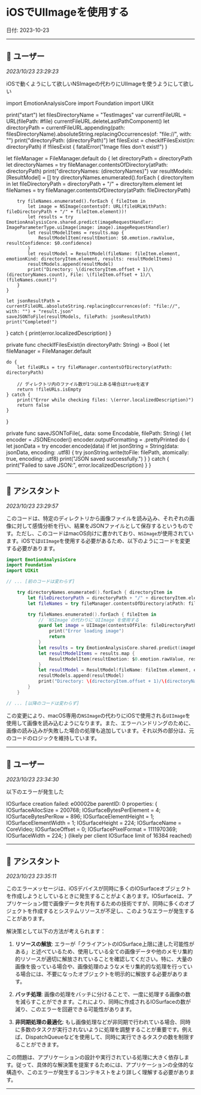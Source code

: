 # iOSでUIImageを使用する

日付: 2023-10-23

---

## 👤 ユーザー
*2023/10/23 23:29:23*

iOSで動くようにして欲しいNSImageの代わりにUIImageを使うようにして欲しい


import EmotionAnalysisCore
import Foundation
import UIKit

print("start")
let filesDirectoryName = "TestImages"
var currentFileURL = URL(filePath: #file)
currentFileURL.deleteLastPathComponent()
let directoryPath = currentFileURL.appending(path: filesDirectoryName).absoluteString.replacingOccurrences(of: "file://", with: "")
print("directoryPath: \(directoryPath)")
let filesExist = checkIfFilesExist(in: directoryPath)
if !filesExist {
    fatalError("Image files don't exist!")
}

let fileManager = FileManager.default
do {
    let directoryPath = directoryPath
    let directoryNames = try fileManager.contentsOfDirectory(atPath: directoryPath)
    print("directoryNames: \(directoryNames)")
    var resultModels: [ResultModel] = []
    try directoryNames.enumerated().forEach { directoryItem in
        let fileDirectoryPath = directoryPath + "/" + directoryItem.element
        let fileNames = try fileManager.contentsOfDirectory(atPath: fileDirectoryPath)
        
        try fileNames.enumerated().forEach { fileItem in
            let image = NSImage(contentsOf: URL(fileURLWithPath: fileDirectoryPath + "/" + fileItem.element))!
            let results = try EmotionAnalysisCore.shared.predict(imageRequestHandler: ImageParameterType.uiImage(image: image).imageRequestHandler)
            let resultModelItems = results.map {
                ResultModelItem(resultEmotion: $0.emotion.rawValue, resultConfidence: $0.confidence)
            }
            let resultModel = ResultModel(fileName: fileItem.element, emotionKind: directoryItem.element, results: resultModelItems)
            resultModels.append(resultModel)
            print("Directory: \(directoryItem.offset + 1)/\(directoryNames.count), File: \(fileItem.offset + 1)/\(fileNames.count)")
        }
    }

    let jsonResultPath = currentFileURL.absoluteString.replacingOccurrences(of: "file://", with: "") + "result.json"
    saveJSONToFile(resultModels, filePath: jsonResultPath)
    print("Completed!")
} catch {
    print(error.localizedDescription)
}

private func checkIfFilesExist(in directoryPath: String) -&gt; Bool {
    let fileManager = FileManager.default

    do {
        let fileURLs = try fileManager.contentsOfDirectory(atPath: directoryPath)

        // ディレクトリ内のファイル数が1つ以上ある場合はtrueを返す
        return !fileURLs.isEmpty
    } catch {
        print("Error while checking files: \(error.localizedDescription)")
        return false
    }
}

private func saveJSONToFile(_ data: some Encodable, filePath: String) {
    let encoder = JSONEncoder()
    encoder.outputFormatting = .prettyPrinted
    do {
        let jsonData = try encoder.encode(data)
        if let jsonString = String(data: jsonData, encoding: .utf8) {
            try jsonString.write(toFile: filePath, atomically: true, encoding: .utf8)
            print("JSON saved successfully.")
        }
    } catch {
        print("Failed to save JSON:", error.localizedDescription)
    }
}

---

## 🤖 アシスタント
*2023/10/23 23:29:57*

このコードは、特定のディレクトリから画像ファイルを読み込み、それぞれの画像に対して感情分析を行い、結果をJSONファイルとして保存するというものです。ただし、このコードはmacOS向けに書かれており、`NSImage`が使用されています。iOSでは`UIImage`を使用する必要があるため、以下のようにコードを変更する必要があります。

```swift
import EmotionAnalysisCore
import Foundation
import UIKit

// ... [前のコードは変わらず]

    try directoryNames.enumerated().forEach { directoryItem in
        let fileDirectoryPath = directoryPath + "/" + directoryItem.element
        let fileNames = try fileManager.contentsOfDirectory(atPath: fileDirectoryPath)

        try fileNames.enumerated().forEach { fileItem in
            // `NSImage`の代わりに`UIImage`を使用する
            guard let image = UIImage(contentsOfFile: fileDirectoryPath + "/" + fileItem.element) else {
                print("Error loading image")
                return
            }
            let results = try EmotionAnalysisCore.shared.predict(imageRequestHandler: ImageParameterType.uiImage(image: image).imageRequestHandler)
            let resultModelItems = results.map {
                ResultModelItem(resultEmotion: $0.emotion.rawValue, resultConfidence: $0.confidence)
            }
            let resultModel = ResultModel(fileName: fileItem.element, emotionKind: directoryItem.element, results: resultModelItems)
            resultModels.append(resultModel)
            print("Directory: \(directoryItem.offset + 1)/\(directoryNames.count), File: \(fileItem.offset + 1)/\(fileNames.count)")
        }
    }

// ... [以降のコードは変わらず]
```

この変更により、macOS専用の`NSImage`の代わりにiOSで使用される`UIImage`を使用して画像を読み込むようになります。また、エラーハンドリングのために、画像の読み込みが失敗した場合の処理も追加しています。それ以外の部分は、元のコードのロジックを維持しています。

---

## 👤 ユーザー
*2023/10/23 23:34:30*

以下のエラーが発生した

IOSurface creation failed: e00002be parentID: 0 properties: {
    IOSurfaceAllocSize = 200768;
    IOSurfaceBytesPerElement = 4;
    IOSurfaceBytesPerRow = 896;
    IOSurfaceElementHeight = 1;
    IOSurfaceElementWidth = 1;
    IOSurfaceHeight = 224;
    IOSurfaceName = CoreVideo;
    IOSurfaceOffset = 0;
    IOSurfacePixelFormat = 1111970369;
    IOSurfaceWidth = 224;
} (likely per client IOSurface limit of 16384 reached)

---

## 🤖 アシスタント
*2023/10/23 23:35:11*

このエラーメッセージは、iOSデバイスが同時に多くのIOSurfaceオブジェクトを作成しようとしているときに発生することがよくあります。IOSurfaceは、アプリケーション間で画像データを共有するための技術ですが、同時に多くのオブジェクトを作成するとシステムリソースが不足し、このようなエラーが発生することがあります。

解決策として以下の方法が考えられます：

1. **リソースの解放**: エラーが「クライアントのIOSurface上限に達した可能性がある」と述べているため、使用している全ての画像データや他のメモリ集約的リソースが適切に解放されていることを確認してください。特に、大量の画像を扱っている場合や、画像処理のようなメモリ集約的な処理を行っている場合には、不要になったオブジェクトを明示的に解放する必要があります。

2. **バッチ処理**: 画像の処理をバッチに分けることで、一度に処理する画像の数を減らすことができます。これにより、同時に作成されるIOSurfaceの数が減り、このエラーを回避できる可能性があります。

3. **非同期処理の最適化**: もし画像処理などが非同期で行われている場合、同時に多数のタスクが実行されないように処理を調整することが重要です。例えば、DispatchQueueなどを使用して、同時に実行できるタスクの数を制限することができます。

この問題は、アプリケーションの設計や実行されている処理に大きく依存します。従って、具体的な解決策を提案するためには、アプリケーションの全体的な構造や、このエラーが発生するコンテキストをより詳しく理解する必要があります。

---
